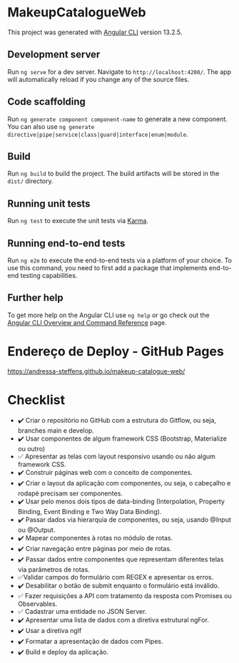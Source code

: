 # MakeupCatalogueWeb

This project was generated with [Angular CLI](https://github.com/angular/angular-cli) version 13.2.5.

## Development server

Run `ng serve` for a dev server. Navigate to `http://localhost:4200/`. The app will automatically reload if you change any of the source files.

## Code scaffolding

Run `ng generate component component-name` to generate a new component. You can also use `ng generate directive|pipe|service|class|guard|interface|enum|module`.

## Build

Run `ng build` to build the project. The build artifacts will be stored in the `dist/` directory.

## Running unit tests

Run `ng test` to execute the unit tests via [Karma](https://karma-runner.github.io).

## Running end-to-end tests

Run `ng e2e` to execute the end-to-end tests via a platform of your choice. To use this command, you need to first add a package that implements end-to-end testing capabilities.

## Further help

To get more help on the Angular CLI use `ng help` or go check out the [Angular CLI Overview and Command Reference](https://angular.io/cli) page.

# Endereço de Deploy - GitHub Pages
https://andressa-steffens.github.io/makeup-catalogue-web/


# Checklist

- :heavy_check_mark: Criar o repositório no GitHub com a estrutura do Gitflow, ou seja, branches main e develop.
- :heavy_check_mark: Usar componentes de algum framework CSS (Bootstrap, Materialize ou outro)
- :white_check_mark: Apresentar as telas com layout responsivo usando ou não algum framework CSS.
- :heavy_check_mark: Construir páginas web com o conceito de componentes.
- :heavy_check_mark: Criar o layout da aplicação com componentes, ou seja, o cabeçalho e rodapé precisam ser componentes.
- :heavy_check_mark: Usar pelo menos dois tipos de data-binding (Interpolation, Property Binding, Event Binding e Two Way Data Binding).
- :heavy_check_mark: Passar dados via hierarquia de componentes, ou seja, usando @Input ou @Output.
- :heavy_check_mark: Mapear componentes à rotas no módulo de rotas.
- :heavy_check_mark: Criar navegação entre páginas por meio de rotas.
- :heavy_check_mark: Passar dados entre componentes que representam diferentes telas via parâmetros de rotas.
- :white_check_mark:Validar campos do formulário com REGEX e apresentar os erros.
- :heavy_check_mark: Desabilitar o botão de submit enquanto o formulário está inválido.
- :white_check_mark: Fazer requisições a API com tratamento da resposta com Promises ou Observables.
- :white_check_mark: Cadastrar uma entidade no JSON Server.
- :heavy_check_mark: Apresentar uma lista de dados com a diretiva estrutural ngFor.
- :heavy_check_mark: Usar a diretiva ngIf
- :heavy_check_mark: Formatar a apresentação de dados com Pipes.
- :heavy_check_mark: Build e deploy da aplicação.
